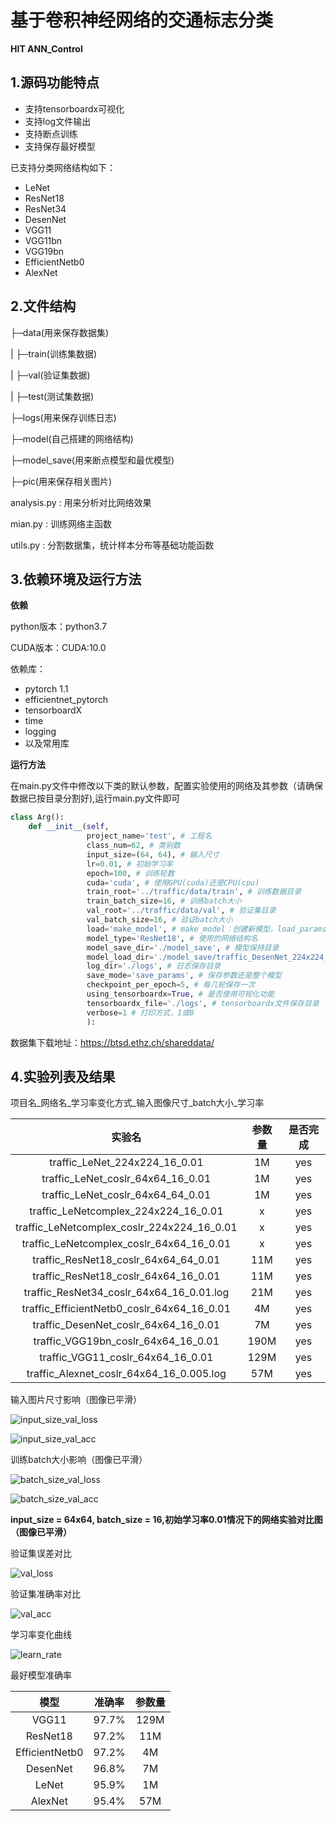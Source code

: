 # 基于卷积神经网络的交通标志分类

**HIT ANN_Control**

## 1.源码功能特点

- 支持tensorboardx可视化
- 支持log文件输出
- 支持断点训练
- 支持保存最好模型

已支持分类网络结构如下：

- LeNet
- ResNet18
- ResNet34
- DesenNet
- VGG11
- VGG11bn
- VGG19bn
- EfficientNetb0
- AlexNet

## 2.文件结构

├─data(用来保存数据集)

|     ├─train(训练集数据)

|     ├─val(验证集数据)

| ├─test(测试集数据)

├─logs(用来保存训练日志)

├─model(自己搭建的网络结构)

├─model_save(用来断点模型和最优模型)

├─pic(用来保存相关图片)

analysis.py : 用来分析对比网络效果

mian.py : 训练网络主函数

utils.py : 分割数据集，统计样本分布等基础功能函数

## 3.依赖环境及运行方法

**依赖**

python版本：python3.7

CUDA版本：CUDA:10.0

依赖库：
- pytorch 1.1
- efficientnet_pytorch
- tensorboardX
- time
- logging
- 以及常用库

**运行方法**

在main.py文件中修改以下类的默认参数，配置实验使用的网络及其参数（请确保数据已按目录分割好),运行main.py文件即可
```python
class Arg():
    def __init__(self,
                 project_name='test', # 工程名
                 class_num=62, # 类别数
                 input_size=(64, 64), # 输入尺寸
                 lr=0.01, # 初始学习率
                 epoch=100, # 训练轮数
                 cuda='cuda', # 使用GPU(cuda)还是CPU(cpu)
                 train_root='../traffic/data/train', # 训练数据目录
                 train_batch_size=16, # 训练batch大小
                 val_root='../traffic/data/val', # 验证集目录
                 val_batch_size=16, # 验证batch大小
                 load='make_model', # make_model：创建新模型，load_params：加载参数继续上次训练，load_model:加载整个模型
                 model_type='ResNet18', # 使用的网络结构名
                 model_save_dir='./model_save', # 模型保持目录
                 model_load_dir='./model_save/traffic_DesenNet_224x224_16.ckp.params.pth', # 参数加载文件模型文件
                 log_dir='./logs', # 日志保存目录
                 save_mode='save_params', # 保存参数还是整个模型
                 checkpoint_per_epoch=5, # 每几轮保存一次
                 using_tensorboardx=True, # 是否使用可视化功能
                 tensorboardx_file='./logs', # tensorboardx文件保存目录
                 verbose=1 # 打印方式，1或0
                 ):
```

数据集下载地址：<https://btsd.ethz.ch/shareddata/>

## 4.实验列表及结果

项目名_网络名_学习率变化方式_输入图像尺寸_batch大小_学习率 

|实验名|参数量|是否完成|
|:----------:|:--------------:|:--------------:|
|traffic_LeNet_224x224_16_0.01|1M|yes|
|traffic_LeNet_coslr_64x64_16_0.01|1M|yes|
|traffic_LeNet_coslr_64x64_64_0.01|1M|yes|
|traffic_LeNetcomplex_224x224_16_0.01|x|yes|
|traffic_LeNetcomplex_coslr_224x224_16_0.01|x|yes|
|traffic_LeNetcomplex_coslr_64x64_16_0.01|x|yes|
|traffic_ResNet18_coslr_64x64_64_0.01|11M|yes|
|traffic_ResNet18_coslr_64x64_16_0.01|11M|yes|
|traffic_ResNet34_coslr_64x64_16_0.01.log|21M|yes|
|traffic_EfficientNetb0_coslr_64x64_16_0.01|4M|yes|
|traffic_DesenNet_coslr_64x64_16_0.01|7M|yes|
|traffic_VGG19bn_coslr_64x64_16_0.01|190M|yes|
|traffic_VGG11_coslr_64x64_16_0.01|129M|yes|
|traffic_Alexnet_coslr_64x64_16_0.005.log|57M|yes|

输入图片尺寸影响（图像已平滑）

![input_size_val_loss](https://github.com/Nrusher/classification_network/blob/master/pic/input_size_val_loss.png)

![input_size_val_acc](https://github.com/Nrusher/classification_network/blob/master/pic/input_size_val_acc.png)

训练batch大小影响（图像已平滑）

![batch_size_val_loss](https://github.com/Nrusher/classification_network/blob/master/pic/batch_size_val_loss.png)

![batch_size_val_acc](https://github.com/Nrusher/classification_network/blob/master/pic/batch_size_val_acc.png)

**input_size = 64x64, batch_size = 16,初始学习率0.01情况下的网络实验对比图（图像已平滑）**

验证集误差对比

![val_loss](https://github.com/Nrusher/classification_network/blob/master/pic/val_loss.png)

验证集准确率对比

![val_acc](https://github.com/Nrusher/classification_network/blob/master/pic/val_acc.png)

学习率变化曲线

![learn_rate](https://github.com/Nrusher/classification_network/blob/master/pic/learn_rate.png)

最好模型准确率

|模型|准确率|参数量|
|:--:|:--:|:--:|
|VGG11|97.7%|129M|
|ResNet18|97.2%|11M|
|EfficientNetb0|97.2%|4M|
|DesenNet|96.8%|7M|
|LeNet|95.9%|1M|
|AlexNet|95.4%|57M|
